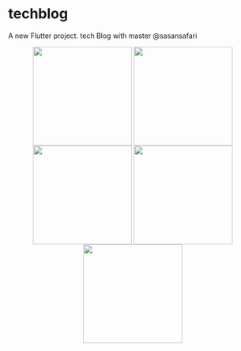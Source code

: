 # techblog

A new Flutter project.
tech Blog 
with master @sasansafari


<div align="center">

<img src="https://ramtindev.storage.c2.liara.space/Tech%20Blog%20Screens/Simulator%20Screenshot%20-%20iPhone%2015%20Pro%20Max%20-%202024-09-13%20at%2019.24.19.png" align="center" height="" width="200" />
<img src="https://ramtindev.storage.c2.liara.space/Tech%20Blog%20Screens/Simulator%20Screenshot%20-%20iPhone%2015%20Pro%20Max%20-%202024-09-13%20at%2019.24.24.png" align="center" height="" width="200" />
<img src="https://ramtindev.storage.c2.liara.space/Tech%20Blog%20Screens/Simulator%20Screenshot%20-%20iPhone%2015%20Pro%20Max%20-%202024-09-13%20at%2019.24.33.png" align="center" height="" width="200" />
<img src="https://ramtindev.storage.c2.liara.space/Tech%20Blog%20Screens/Simulator%20Screenshot%20-%20iPhone%2015%20Pro%20Max%20-%202024-09-13%20at%2019.24.33.png" align="center" height="" width="200" />
<img src="https://ramtindev.storage.c2.liara.space/Tech%20Blog%20Screens/Simulator%20Screenshot%20-%20iPhone%2015%20Pro%20Max%20-%202024-09-13%20at%2019.24.57.png" align="center" height="" width="200" />

</div>  
  


